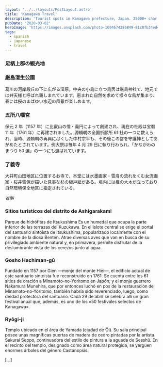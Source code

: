 ```yaml
---
layout: '../../layouts/PostLayout.astro'
title: 'Kanagawa Travel'
description: 'Tourist spots in Kanagawa prefecture, Japan. 25000+ char'
pubDate: '2020-03-02'
heroImage: 'https://images.unsplash.com/photo-1604674286849-81c0fb34ed4c?ixlib=rb-4.0.3&ixid=MnwxMjA3fDB8MHxwaG90by1wYWdlfHx8fGVufDB8fHx8&auto=format&fit=crop&w=1674&q=80'
tags:
  - spanish
  - japanese
  - travel
---
```


### 足柄上郡の観光地

### 厳島湿生公園

葛川の河岸段丘の下に広がる湿原。中央の小島に立つ鳥居は厳島神社で、地元では弁天様と呼ばれ親しまれています。恵まれた自然を求めて様々な鳥が集まり、春には桜のまばゆい水辺の風景が楽しめます。

### 五所八幡宮

保元 2 年（1157 年）に比叡山の僧・義円によって創建され、現在の社殿は宝暦 11 年（1761 年）に再建されました。源頼朝の全国祈願所 61 社の一つに数えられ、当時、源頼朝の再興に尽くした中村宗平も、その後この宮を守護神としてあがめたとされています。例大祭は毎年 4 月 29 日に執り行わられ、「かながわのまつり 50 選」の一つにも選ばれています。

### 了義寺

大井町山田地区に位置するお寺で、本堂には水墨画家・雪舟の流れをくむ女流画家・桜井雪保が描いた見事な杉の板戸絵がある。境内には椎の大木が立っており自然環境保全地区に指定されている。

_省略_

### Sitios turísticos del distrito de Ashigarakami

Parque de hidrófitas de Itsukushima
Es un humedal que ocupa la parte inferior de las terrazas del Kuzukawa. En el islote central se erige el portal del santuario sintoísta de Itsukushima, popularizado localmente con el nombre de la diosa Benten. Atrae diversas aves que van en busca de su privilegiado ambiente natural y, en primavera, permite disfrutar de la deslumbrante vista de los cerezos junto al agua.

### Gosho Hachiman-gū

Fundado en 1157 por Gien —monje del monte Hiei—, el edificio actual de este santuario sintoísta fue reconstruido en 1761. Se cuenta entre los 61 sitios de oración a Minamoto-no-Yoritomo en Japón; y el monje guerrero Nakamura Munehira, que por entonces luchó en pos de la restauración de Minamoto-no-Yoritomo, también habría sido reverenciado, luego, como deidad protectora del santuario. Cada 29 de abril se celebra allí un gran festival anual que, además, es uno de los «50 festivales selectos de Kanagawa».

### Ryōgi-ji

Templo ubicado en el área de Yamada (ciudad de Ōi). Su sala principal posee unas magníficas puertas de madera de cedro pintadas por la artista Sakurai Seppo, continuadora del estilo de pintura a la aguada de Sesshū. En el recinto del templo, designado como área natural protegida, se yerguen enormes árboles del género Castanopsis.

[...]
